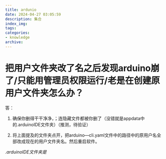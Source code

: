 ```yaml
---
title: ardunio
date: 2024-04-27 03:05:59
description: 集合
index_img:
tags:
categories: 
- knowledge
archive:
---
```



# 把用户文件夹改了名之后发现arduino崩了/只能用管理员权限运行/老是在创建原用户文件夹怎么办？
答：
1. 确保你删得干干净净，；连隐藏文件都被你删了（没错就是appdata中的.arduinoIDE文件夹）（推测，待验证）

2. 将上面提及的文件夹点开，把arduino—cli.yaml文件中的路径中的原用户名全部改成现在的用户文件夹名。然后重启软件。

*.arduinoIDE文件夹是*